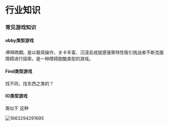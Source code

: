 # 行业知识

### 常见游戏知识

#### obby类型游戏

*障碍跑酷*。是以极简操作、关卡丰富、沉浸且成就感强等特性吸引挑战者不断克服障碍进行探索，是一种障碍跑酷类型的游戏。

#### Find类型游戏

找不同，找东西之类的？

#### IO类型游戏

类似于  这种

![1663294291695](C:\Users\44231\AppData\Local\Temp\1663294291695.png)







